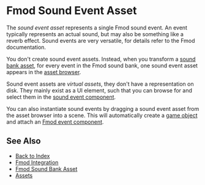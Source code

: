 # Fmod Sound Event Asset

The *sound event asset* represents a single Fmod sound event. An event typically represents an actual sound, but may also be something like a reverb effect. Sound events are very versatile, for details refer to the Fmod documentation.

You don't create sound event assets. Instead, when you transform a [sound bank asset](fmod-soundbank-asset.md), for every event in the Fmod sound bank, one sound event asset appears in the [asset browser](../assets/asset-browser.md).

Sound event assets are *virtual assets*, they don't have a representation on disk. They mainly exist as a UI element, such that you can browse for and select them in the [sound event component](fmod-event-component.md).

You can also instantiate sound events by dragging a sound event asset from the asset browser into a scene. This will automatically create a [game object](../runtime/world/game-objects.md) and attach an [Fmod event component](fmod-event-component.md).

## See Also

* [Back to Index](../index.md)
* [Fmod Integration](fmod-overview.md)
* [Fmod Sound Bank Asset](fmod-soundbank-asset.md)
* [Assets](../assets/assets-overview.md)
